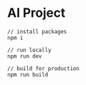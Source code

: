 # AI Project

```
// install packages
npm i

// run locally
npm run dev

// build for production
npm run build
```
